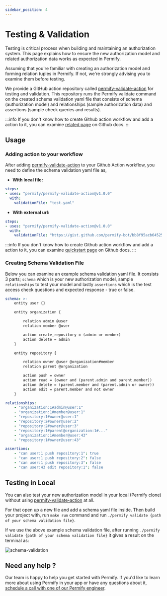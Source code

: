 ```yaml
---
sidebar_position: 4
---
```


# Testing & Validation

Testing is critical process when building and maintaining an authorization system. This page explains how to ensure the new authorization model and related authorization data works as expected in Permify.

Assuming that you're familiar with creating an authorization model and forming relation tuples in Permify. If not, we're strongly advising you to examine them before testing.

We provide a GitHub action repository called [permify-validate-action] for testing and validation. This repository runs the Permify validate command on the created schema validation yaml file that consists of schema (authorization model) and relationships (sample authorization data) and assertions (sample check queries and results).

:::info 
If you don't know how to create Github action workflow and add a action to it, you can examine [related page](https://docs.github.com/en/actions/quickstart) on Github docs.
:::

## Usage 

### Adding action to your workflow

After adding [permify-validate-action] to your Github Action workflow, you need to define the schema validation yaml file as, 

- **With local file:**
```yaml
steps:
- uses: "permify/permify-validate-action@v1.0.0"
  with:
    validationFile: "test.yaml"
```

- **With external url:**
```yaml
steps:
- uses: "permify/permify-validate-action@v1.0.0"
  with:
    validationFile: "https://gist.github.com/permify-bot/bb8f95acb64525d2a41688ae0a6f4274"
```

:::info 
If you don't know how to create Github action workflow and add a action to it, you can examine [quickstart page](https://docs.github.com/en/actions/quickstart) on Github docs.
:::

### Creating Schema Validation File 

Below you can examine an example schema validation yaml file. It consists 3 parts; `schema` which is your new authorization model, sample `relationships` to test your model and lastly `assertions` which is the test access check questions and expected response - true or false.

```yaml
schema: >-
    entity user {}

    entity organization {

        relation admin @user
        relation member @user

        action create_repository = (admin or member)
        action delete = admin
    }

    entity repository {

        relation owner @user @organization#member
        relation parent @organization

        action push = owner
        action read = (owner and (parent.admin and parent.member))
        action delete = (parent.member and (parent.admin or owner))
        action edit = parent.member and not owner
    }

relationships:
    - "organization:1#admin@user:1"
    - "organization:1#member@user:1"
    - "repository:1#owner@user:1"
    - "repository:2#owner@user:2"
    - "repository:2#owner@user:3"
    - "repository:1#parent@organization:1#..."
    - "organization:1#member@user:43"
    - "repository:1#owner@user:43"

assertions:
    - "can user:1 push repository:1": true
    - "can user:1 push repository:2": false
    - "can user:1 push repository:3": false
    - "can user:43 edit repository:1": false
```

## Testing in Local

You can also test your new authorization model in your local (Permify clone) without using [permify-validate-action] at all. 

For that open up a new file and add a schema yaml file inside. Then build your project with, run `make run` command and run `./permify validate {path of your schema validation file}`. 

If we use the above example schema validation file, after running `./permify validate {path of your schema validation file}` it gives a result on the terminal as:

![schema-validation](https://user-images.githubusercontent.com/34595361/207110538-9837b09d-26b4-409a-a309-a21f66e6677a.png)

[permify-validate-action]: https://github.com/Permify/permify-validate-action

## Need any help ?

Our team is happy to help you get started with Permify. If you'd like to learn more about using Permify in your app or have any questions about it, [schedule a call with one of our Permify engineer](https://meetings-eu1.hubspot.com/ege-aytin/call-with-an-expert).




